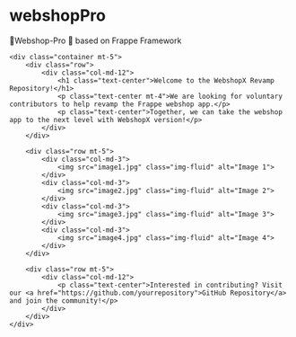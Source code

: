 # webshopPro
👋Webshop-Pro 🛒 based on Frappe Framework

    <div class="container mt-5">
        <div class="row">
            <div class="col-md-12">
                <h1 class="text-center">Welcome to the WebshopX Revamp Repository!</h1>
                <p class="text-center mt-4">We are looking for voluntary contributors to help revamp the Frappe webshop app.</p>
                <p class="text-center">Together, we can take the webshop app to the next level with WebshopX version!</p>
            </div>
        </div>

        <div class="row mt-5">
            <div class="col-md-3">
                <img src="image1.jpg" class="img-fluid" alt="Image 1">
            </div>
            <div class="col-md-3">
                <img src="image2.jpg" class="img-fluid" alt="Image 2">
            </div>
            <div class="col-md-3">
                <img src="image3.jpg" class="img-fluid" alt="Image 3">
            </div>
            <div class="col-md-3">
                <img src="image4.jpg" class="img-fluid" alt="Image 4">
            </div>
        </div>

        <div class="row mt-5">
            <div class="col-md-12">
                <p class="text-center">Interested in contributing? Visit our <a href="https://github.com/yourrepository">GitHub Repository</a> and join the community!</p>
            </div>
        </div>
    </div>

  
